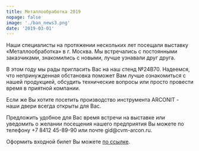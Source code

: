 ```yaml
---
title: Металлообработка 2019
nopage: false
image: './ban_news3.png'
date: '2019-03-01'
---
```

Наши специалисты на протяжении нескольких лет посещали выставку «Металлообработка» в г. Москва. Мы встречались с постоянными заказчиками, знакомились с новыми, лучше узнавали друг друга.  

<p class="lead">
В этом году мы рады пригласить Вас на наш стенд №24B70. Надеемся, что непринужденная обстановка поможет Вам лучше ознакомиться с нашей продукцией, обсудить технические вопросы или просто провести время в приятной компании.
</p>

Если же Вы хотите посетить производство инструмента ARCONIT - наши двери всегда открыты для Вас. 

<p class="lead">
Предложить удобное для Вас время встречи на выставке или уведомить о желании посещения нашего предприятия Вы можете по телефону +7 8412 45-89-90 или почте gid@cvm-arcon.ru.
</p>

Оформить входной билет Вы можете [по ссылке](http://metobr.link.sendsay.ru/metobr/2062,=0_xqwKgze6lM2cLk3iTc2uw/132,1535841,33941,?aHR0cDovL3d3dy5tZXRvYnItZXhwby5ydS9ydS92aXNpdG9ycy90aWNrZXQvP3V0bV9zb3VyY2U9ZXhwb2NlbnRyJnV0bV9tZWRpdW09ZW1haWwmdXRtX2NhbXBhaWduPW1ldG9icl8yMm1heTIwMTlfdmlzMTJfc3MmdXRtX2NvbnRlbnQ9dGlja2V0
).

